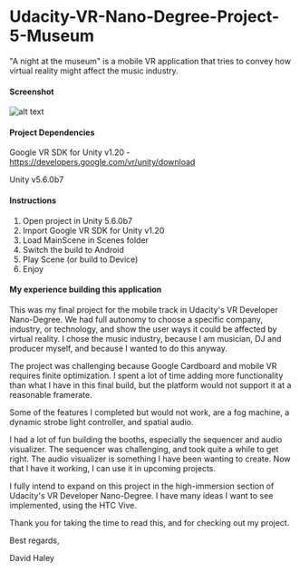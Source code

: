 # Udacity-VR-Nano-Degree-Project-5-Museum
"A night at the museum" is a mobile VR application that tries to convey how virtual reality might affect the music industry.


#### Screenshot

![alt text](https://cloud.githubusercontent.com/assets/11729897/23351623/72e2e72c-fc7f-11e6-9c20-a8d8b1435c58.png)


#### Project Dependencies

Google VR SDK for Unity v1.20 - https://developers.google.com/vr/unity/download

Unity v5.6.0b7


#### Instructions

1. Open project in Unity 5.6.0b7
2. Import Google VR SDK for Unity v1.20
3. Load MainScene in Scenes folder
4. Switch the build to Android
5. Play Scene (or build to Device)
6. Enjoy


#### My experience building this application

This was my final project for the mobile track in Udacity's VR Developer Nano-Degree. We had full autonomy to choose a specific company, industry, or technology, and show the user ways it could be affected by virtual reality. I chose the music industry, because I am musician, DJ and producer myself, and because I wanted to do this anyway.

The project was challenging because Google Cardboard and mobile VR requires finite optimization. I spent a lot of time adding more functionality than what I have in this final build, but the platform would not support it at a reasonable framerate.

Some of the features I completed but would not work, are a fog machine, a dynamic strobe light controller, and spatial audio.

I had a lot of fun building the booths, especially the sequencer and audio visualizer. The sequencer was challenging, and took quite a while to get right. The audio visualizer is something I have been wanting to create. Now that I have it working, I can use it in upcoming projects.

I fully intend to expand on this project in the high-immersion section of Udacity's VR Developer Nano-Degree. I have many ideas I want to see implemented, using the HTC Vive.

Thank you for taking the time to read this, and for checking out my project.

Best regards,

David Haley
